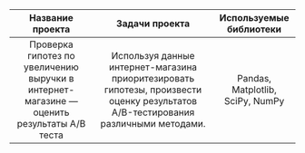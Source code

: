 | Название проекта | Задачи проекта | Используемые библиотеки |
| :-------------: |:------------------:| :-----:|
| Проверка гипотез по увеличению выручки в интернет-магазине — оценить результаты A/B теста | Используя данные интернет-магазина приоритезировать гипотезы, произвести оценку результатов A/B-тестирования различными методами. | Pandas, Matplotlib, SciPy, NumPy |
